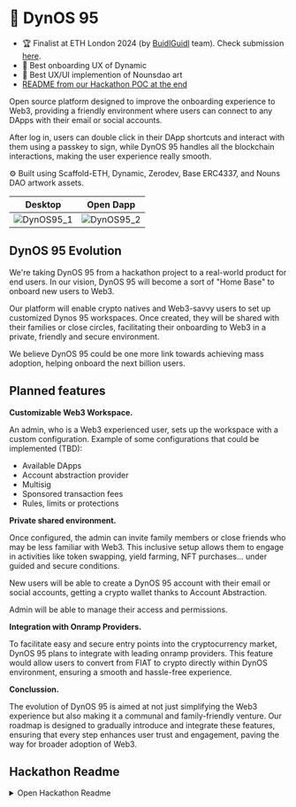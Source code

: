 # 🦕 DynOS 95

- 🏆 Finalist at ETH London 2024 (by [BuidlGuidl](https://buidlguidl.com/) team). Check submission [here](https://ethglobal.com/showcase/dynos-95-9n57a).
- 🥇 Best onboarding UX of Dynamic
- 🥈 Best UX/UI implemention of Nounsdao art
- [README from our Hackathon POC at the end](#Hackathon-Readme)

Open source platform designed to improve the onboarding experience to Web3, providing a friendly environment where users can connect to any DApps with their email or social accounts.

After log in, users can double click in their DApp shortcuts and interact with them using a passkey to sign, while DynOS 95 handles all the blockchain interactions, making the user experience really smooth.

⚙️ Built using Scaffold-ETH, Dynamic, Zerodev, Base ERC4337, and Nouns DAO artwork assets.

|                                                 Desktop                                                 |                                                Open Dapp                                                |
| :-----------------------------------------------------------------------------------------------------: | :-----------------------------------------------------------------------------------------------------: |
| ![DynOS95_1](https://github.com/carletex/DynOS-95/assets/55535804/1445fc8a-f2b0-4c80-867f-6354c6a6c525) | ![DynOS95_2](https://github.com/carletex/DynOS-95/assets/55535804/09015aae-561f-4dac-bf60-717b4d2c2c95) |

## DynOS 95 Evolution

We're taking DynOS 95 from a hackathon project to a real-world product for end users. In our vision, DynOS 95 will become a sort of "Home Base" to onboard new users to Web3.

Our platform will enable crypto natives and Web3-savvy users to set up customized Dynos 95 workspaces. Once created, they will be shared with their families or close circles, facilitating their onboarding to Web3 in a private, friendly and secure environment.

We believe DynOS 95 could be one more link towards achieving mass adoption, helping onboard the next billion users.

## Planned features

**Customizable Web3 Workspace.**

An admin, who is a Web3 experienced user, sets up the workspace with a custom configuration. Example of some configurations that could be implemented (TBD):

- Available DApps
- Account abstraction provider
- Multisig
- Sponsored transaction fees
- Rules, limits or protections

**Private shared environment.**

Once configured, the admin can invite family members or close friends who may be less familiar with Web3. This inclusive setup allows them to engage in activities like token swapping, yield farming, NFT purchases... under guided and secure conditions.

New users will be able to create a DynOS 95 account with their email or social accounts, getting a crypto wallet thanks to Account Abstraction.

Admin will be able to manage their access and permissions.

**Integration with Onramp Providers.**

To facilitate easy and secure entry points into the cryptocurrency market, DynOS 95 plans to integrate with leading onramp providers. This feature would allow users to convert from FIAT to crypto directly within DynOS environment, ensuring a smooth and hassle-free experience.

**Conclussion.**

The evolution of DynOS 95 is aimed at not just simplifying the Web3 experience but also making it a communal and family-friendly venture. Our roadmap is designed to gradually introduce and integrate these features, ensuring that every step enhances user trust and engagement, paving the way for broader adoption of Web3.

## Hackathon Readme

<details>
  <summary>Open Hackathon Readme</summary>

Our platform is built to improve the onboarding experience to Web3, providing a friendly environment where users can connect to any DApps with their familiar web2 login system, powered by Dynamic and ERC4337 AA.

![DynOS95_1](https://github.com/carletex/ethlondon-2024/assets/55535804/b41c6872-a614-4b98-aab8-d3a1926b3aa8)

**Stack:**

- 🏗 **Scaffold-eth:** Made it very fast to create and deploy the smart contract and build the UI. Built using NextJS, Hardhat, Wagmi, Viem, and Typescript.

- 🔐 **Dynamic:** Handles all the email and social login “magic”, letting non crypto-native users to login with their known web2 login methods, reducing the gap for mass adoption. Users can then use Dynamic dashboard to configure their accounts even further.

- 💻 **Zerodev:** Is a modular SDK based on Kernel (open-source). Zerodev is integrated with Dynamic, and we’re using it to create the ERC4337 accounts, to let us sponsor some transactions to DynOS 95 users.

- 🔵 **Base ERC4337:** We have an ERC20 contract in Base to reward our users with some DOST tokens, which after their first login can be claimed for free without paying for gas, and will be sent to their ERC4337 account .

- 🎨 **Nouns DAO** artwork assets and our Nouns-inspired custom assets make UI enjoyable and more user-friendly.

![DynOS95_2](https://github.com/carletex/ethlondon-2024/assets/55535804/25c431f9-ed0e-4843-8b1f-9e5a61a35e65)

### Project description

UX in Web 3 is broken, which makes it hard to get mass adopted.

Having to deal with wallets, public addresses, private keys, seed phrase, self-custody, signing transactions, and all of that from the very beginning, is an intimidating and sometimes dangerous experience, even if it’s an experienced developer who is landing to Web3.

**DynOS 95** is built to improve the onboarding experience to Web3, providing a friendly environment where users can connect to any DApps with their familiar web2 login system, powered by Dynamic and ERC4337 AA.

When users land to **DynOS 95** they will be able to use email and social login into our DApp, and once they’re logged in, they can interact with the different DApps seamlessly, without manually login into their systems, having a Single Sign On (SSO) experience.

They can double click in their DApp shortcuts and interact with them, while DynOS 95 handles all the blockchain interactions, making the user experience really smooth. Using other DApps is also posible by using our simple browser.
Users will be able to swap tokens at Uniswap, lend or borrow at Aave or buy NFTs in their favourite marketplaces with no friction.

To reward DynOS 95 users, we’ll let them claim some DOST tokens gasless (sponsored fees), after they log into DynOS 95 for the first time. which we’ll be sending to their ERC4337 account.

All of this is wrapped with Nouns inspired UI to provide a friendly and enjoyable experience while interacting with their favourite DApps.

Our Web3 app is not just a platform, but a door to the crypto world, aimed at teaching, involving, and thrilling users. We're making crypto easier to understand and access for everyone, step by step!

This is an MVP, but we believe this kind of UX could be integrated into popular onramp applications, like Coinbase or Binance, and improve the users onboarding experience.

</details>
